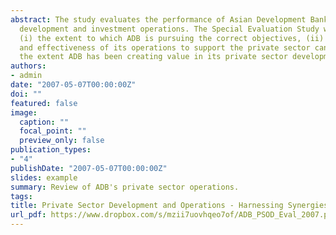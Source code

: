 ```yaml
---
abstract: The study evaluates the performance of Asian Development Bank's (ADB) private sector 
  development and investment operations. The Special Evaluation Study was prepared to determine 
  (i) the extent to which ADB is pursuing the correct objectives, (ii) whether the efficiency 
  and effectiveness of its operations to support the private sector can be improved, and (iii) 
  the extent ADB has been creating value in its private sector development activities.
authors:
- admin
date: "2007-05-07T00:00:00Z"
doi: ""
featured: false
image:
  caption: ""
  focal_point: ""
  preview_only: false
publication_types:
- "4"
publishDate: "2007-05-07T00:00:00Z"
slides: example
summary: Review of ADB's private sector operations.
tags:
title: Private Sector Development and Operations - Harnessing Synergies with the Public Sector
url_pdf: https://www.dropbox.com/s/mzii7uovhqeo7of/ADB_PSOD_Eval_2007.pdf?dl=0
---
```




